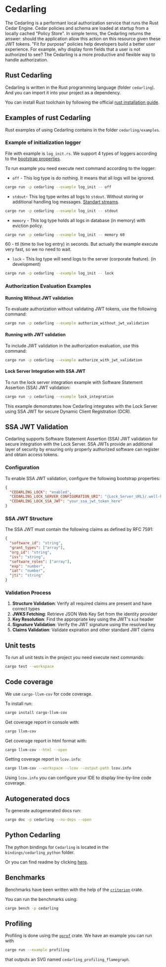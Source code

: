 # Cedarling

The Cedarling is a performant local authorization service that runs the Rust Cedar Engine.
Cedar policies and schema are loaded at startup from a locally cached "Policy Store".
In simple terms, the Cedarling returns the answer: should the application allow this action on this resource given these JWT tokens.
"Fit for purpose" policies help developers build a better user experience.
For example, why display form fields that a user is not authorized to see?
The Cedarling is a more productive and flexible way to handle authorization.

## Rust Cedarling

Cedarling is written in the Rust programming language (folder `cedarling`). And you can import it into your project as a dependency.

You can install Rust toolchain by following the official [rust installation guide](https://www.rust-lang.org/tools/install).

## Examples of rust Cedarling

Rust examples of using Cedarling contains in the folder `cedarling/examples`.

### Example of initialization logger

File with example is `log_init.rs`.
We support 4 types of loggers according to the [bootstrap properties](https://github.com/JanssenProject/jans/wiki/Cedarling-Nativity-Plan#bootstrap-properties).

To run example you need execute next command according to the logger:

- `off` - This log type is do nothing. It means that all logs will be ignored.

```bash
cargo run -p cedarling --example log_init -- off
```

- `stdout`- This log type writes all logs to `stdout`. Without storing or additional handling log messages.
  [Standart streams](https://www.gnu.org/software/libc/manual/html_node/Standard-Streams.html).

```bash
cargo run -p cedarling --example log_init -- stdout
```

- `memory` - This log type holds all logs in database (in memory) with eviction policy.

```bash
cargo run -p cedarling --example log_init -- memory 60
```

60 - ttl (time to live log entry) in seconds.
But actually the example execute very fast, so we no need to wait.

- `lock` - This log type will send logs to the server (corporate feature). (in development)

```bash
cargo run -p cedarling --example log_init -- lock
```

### Authorization Evaluation Examples

#### Running Without JWT validation

To evaluate authorization without validating JWT tokens, use the following command:

```bash
cargo run -p cedarling --example authorize_without_jwt_validation
```

#### Running with JWT validation

To include JWT validation in the authorization evaluation, use this command:

```bash
cargo run -p cedarling --example authorize_with_jwt_validation
```

#### Lock Server Integration with SSA JWT

To run the lock server integration example with Software Statement Assertion (SSA) JWT validation:

```bash
cargo run -p cedarling --example lock_integration
```

This example demonstrates how Cedarling integrates with the Lock Server using SSA JWT for secure Dynamic Client Registration (DCR).

## SSA JWT Validation

Cedarling supports Software Statement Assertion (SSA) JWT validation for secure integration with the Lock Server. SSA JWTs provide an additional layer of security by ensuring only properly authorized software can register and obtain access tokens.

### Configuration

To enable SSA JWT validation, configure the following bootstrap properties:

```json
{
  "CEDARLING_LOCK": "enabled",
  "CEDARLING_LOCK_SERVER_CONFIGURATION_URI": "{Lock_Server_URL}/.well-known/lock-server-configuration",
  "CEDARLING_LOCK_SSA_JWT": "your_ssa_jwt_token_here"
}
```

### SSA JWT Structure

The SSA JWT must contain the following claims as defined by RFC 7591:

```json
{
  "software_id": "string",
  "grant_types": ["array"],
  "org_id": "string",
  "iss": "string",
  "software_roles": ["array"],
  "exp": "number",
  "iat": "number",
  "jti": "string"
}
```

### Validation Process

1. **Structure Validation**: Verify all required claims are present and have correct types
2. **JWKS Fetching**: Retrieve JSON Web Key Set from the identity provider
3. **Key Resolution**: Find the appropriate key using the JWT's `kid` header
4. **Signature Validation**: Verify the JWT signature using the resolved key
5. **Claims Validation**: Validate expiration and other standard JWT claims

## Unit tests

To run all unit tests in the project you need execute next commands:

```bash
cargo test --workspace
```

## Code coverage

We use `cargo-llvm-cov` for code coverage.

To install run:

```bash
cargo install cargo-llvm-cov
```

Get coverage report in console with:

```bash
cargo llvm-cov
```

Get coverage report in html format with:

```bash
cargo llvm-cov --html --open
```

Getting coverage report in `lcov.info`:

```bash
cargo llvm-cov --workspace --lcov --output-path lcov.info
```

Using `lcov.info` you can configure your IDE to display line-by-line code coverage.

## Autogenerated docs

To generate autogenerated docs run:

```bash
cargo doc -p cedarling --no-deps --open
```

## Python Cedarling

The python bindings for `Cedarling` is located in the `bindings/cedarling_python` folder.

Or you can find readme by clicking [here](bindings/cedarling_python/README.md).

## Benchmarks

Benchmarks have been written with the help of the [`criterion`](https://crates.io/crates/criterion) crate.

You can run the benchmarks using:

```sh
cargo bench -p cedarling
```

## Profiling

Profiling is done using the [`pprof`](https://crates.io/crates/pprof) crate. We have an example you can run with

```sh
cargo run --example profiling
```

that outputs an SVG named `cedarling_profiling_flamegraph`.
